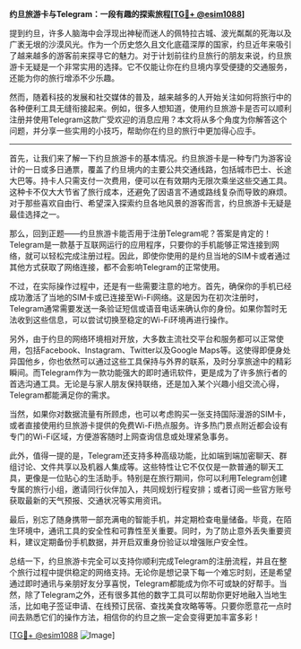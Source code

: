 **约旦旅游卡与Telegram：一段有趣的探索旅程[[TG💪+ @esim1088](https://t.me/s/esim1088)]**

提到约旦，许多人脑海中会浮现出神秘而迷人的佩特拉古城、波光粼粼的死海以及广袤无垠的沙漠风光。作为一个历史悠久且文化底蕴深厚的国家，约旦近年来吸引了越来越多的游客前来探寻它的魅力。对于计划前往约旦旅行的朋友来说，约旦旅游卡无疑是一个非常实用的选择。它不仅能让你在约旦境内享受便捷的交通服务，还能为你的旅行增添不少乐趣。

然而，随着科技的发展和社交媒体的普及，越来越多的人开始关注如何将旅行中的各种便利工具无缝衔接起来。例如，很多人想知道，使用约旦旅游卡是否可以顺利注册并使用Telegram这款广受欢迎的消息应用？本文将从多个角度为你解答这个问题，并分享一些实用的小技巧，帮助你在约旦的旅行中更加得心应手。

---

首先，让我们来了解一下约旦旅游卡的基本情况。约旦旅游卡是一种专门为游客设计的一日或多日通票，覆盖了约旦境内的主要公共交通线路，包括城市巴士、长途大巴等。持卡人只需支付一次费用，便可以在有效期内无限次乘坐这些交通工具。这种卡不仅大大节省了旅行成本，还避免了因语言不通或路线复杂而导致的麻烦。对于那些喜欢自由行、希望深入探索约旦各地风景的游客而言，约旦旅游卡无疑是最佳选择之一。

那么，回到正题——约旦旅游卡能否用于注册Telegram呢？答案是肯定的！Telegram是一款基于互联网运行的应用程序，只要你的手机能够正常连接到网络，就可以轻松完成注册过程。因此，即使你使用的是约旦当地的SIM卡或者通过其他方式获取了网络连接，都不会影响Telegram的正常使用。

不过，在实际操作过程中，还是有一些需要注意的地方。首先，确保你的手机已经成功激活了当地的SIM卡或已连接至Wi-Fi网络。这是因为在初次注册时，Telegram通常需要发送一条验证短信或语音电话来确认你的身份。如果你暂时无法收到这些信息，可以尝试切换至稳定的Wi-Fi环境再进行操作。

另外，由于约旦的网络环境相对开放，大多数主流社交平台和服务都可以正常使用，包括Facebook、Instagram、Twitter以及Google Maps等。这使得即便身处异国他乡，你也依然可以通过这些工具保持与外界的联系，及时分享旅途中的精彩瞬间。而Telegram作为一款功能强大的即时通讯软件，更是成为了许多旅行者的首选沟通工具。无论是与家人朋友保持联络，还是加入某个兴趣小组交流心得，Telegram都能满足你的需求。

当然，如果你对数据流量有所顾虑，也可以考虑购买一张支持国际漫游的SIM卡，或者直接使用约旦旅游卡提供的免费Wi-Fi热点服务。许多热门景点附近都会设有专门的Wi-Fi区域，方便游客随时上网查询信息或处理紧急事务。

此外，值得一提的是，Telegram还支持多种高级功能，比如端到端加密聊天、群组讨论、文件共享以及机器人集成等。这些特性让它不仅仅是一款普通的聊天工具，更像是一位贴心的生活助手。特别是在旅行期间，你可以利用Telegram创建专属的旅行小组，邀请同行伙伴加入，共同规划行程安排；或者订阅一些官方账号获取最新的天气预报、交通状况等实用资讯。

最后，别忘了随身携带一部充满电的智能手机，并定期检查电量储备。毕竟，在陌生环境中，通讯工具的安全性和可靠性至关重要。同时，为了防止意外丢失重要资料，建议定期备份手机数据，并开启双重身份验证以增强账户安全性。

总结一下，约旦旅游卡完全可以支持你顺利完成Telegram的注册流程，并且在整个旅行过程中提供稳定的网络支持。无论你是想记录下每一个难忘时刻，还是希望通过即时通讯与亲朋好友分享喜悦，Telegram都能成为你不可或缺的好帮手。当然，除了Telegram之外，还有很多其他的数字工具可以帮助你更好地融入当地生活，比如电子签证申请、在线预订民宿、查找美食攻略等等。只要你愿意花一点时间去熟悉它们的操作方法，相信你的约旦之旅一定会变得更加丰富多彩！

[[TG💪+ @esim1088](https://t.me/s/esim1088) ![Image](https://i.postimg.cc/4NQfJmqS/Snipaste-2025-05-13-00-14-12.png)]